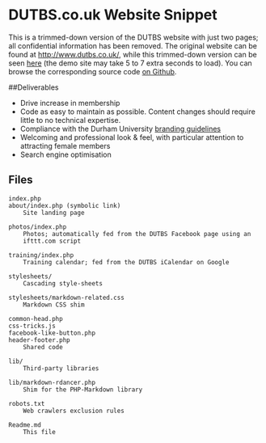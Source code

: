 # DUTBS.co.uk Website Snippet

This is a trimmed-down version of the DUTBS website with just two pages; all
confidential information has been removed.  The original website can be found
at <http://www.dutbs.co.uk/>, while this trimmed-down version can be seen
[here][1] (the demo site may take 5 to 7 extra seconds to load).  You can
browse the corresponding source code [on Github][2].
  
 [1]: <http://dutbs-website-demo.herokuapp.com/>
 [2]: <https://github.com/rdancer/dutbs-website-demo>

##Deliverables

* Drive increase in membership
* Code as easy to maintain as possible. Content changes should require little
  to no technical expertise.
* Compliance with the Durham University [branding guidelines][duBranding]
* Welcoming and professional look & feel, with particular attention to
  attracting female members
* Search engine optimisation

 [duBranding]: http://www.dur.ac.uk/communications.office/marketing/branding/

## Files

    index.php
    about/index.php (symbolic link)
	    Site landing page

    photos/index.php
	    Photos; automatically fed from the DUTBS Facebook page using an
	    ifttt.com script

    training/index.php
	    Training calendar; fed from the DUTBS iCalendar on Google

    stylesheets/
	    Cascading style-sheets

    stylesheets/markdown-related.css
	    Markdown CSS shim

    common-head.php
    css-tricks.js
    facebook-like-button.php
    header-footer.php
	    Shared code

    lib/
	    Third-party libraries

    lib/markdown-rdancer.php
	    Shim for the PHP-Markdown library

    robots.txt
	    Web crawlers exclusion rules

    Readme.md
	    This file

